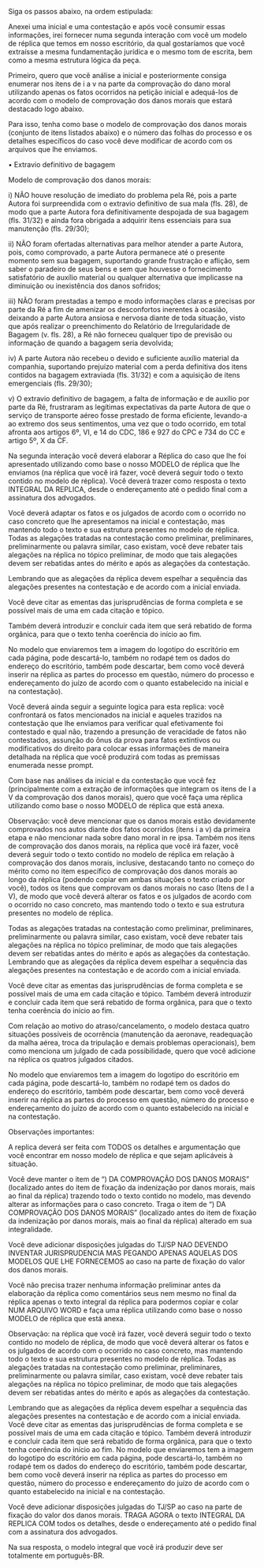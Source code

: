 Siga os passos abaixo, na ordem estipulada:

Anexei uma inicial e uma contestação e após você consumir essas informações, irei fornecer numa segunda interação com você um modelo de réplica que temos em nosso escritório, da qual gostaríamos que você extraísse a mesma fundamentação jurídica e o mesmo tom de escrita, bem como a mesma estrutura lógica da peça.

Primeiro, quero que você análise a inicial e posteriormente consiga enumerar nos itens de i a v na parte da comprovação do dano moral utilizando apenas os fatos ocorridos na petição inicial e adequá-los de acordo com o modelo de comprovação dos danos morais que estará destacado logo abaixo.

Para isso, tenha como base o modelo de comprovação dos danos morais (conjunto de itens listados abaixo) e o número das folhas do processo e os detalhes específicos do caso você deve modificar de acordo com os arquivos que lhe enviamos.

•	Extravio definitivo de bagagem

Modelo de comprovação dos danos morais:

i)	NÃO houve resolução de imediato do problema pela Ré, pois a parte Autora foi surpreendida com o extravio definitivo de sua mala (fls. 28), de modo que a parte Autora fora definitivamente despojada de sua bagagem (fls. 31/32) e ainda fora obrigada a adquirir itens essenciais para sua manutenção (fls. 29/30);

ii)	NÃO foram ofertadas alternativas para melhor atender a parte Autora, pois, como comprovado, a parte Autora permanece até o presente momento sem sua bagagem, suportando grande frustração e aflição, sem saber o paradeiro de seus bens e sem que houvesse o fornecimento satisfatório de auxílio material ou qualquer alternativa que implicasse na diminuição ou inexistência dos danos sofridos;

iii)	NÃO foram prestadas a tempo e modo informações claras e precisas por parte da Ré a fim de amenizar os desconfortos inerentes à ocasião, deixando a parte Autora ansiosa e nervosa diante de toda situação, visto que após realizar o preenchimento do Relatório de Irregularidade de Bagagem (v. fls. 28), a Ré não forneceu qualquer tipo de previsão ou informação de quando a bagagem seria devolvida;

iv)	A parte Autora não recebeu o devido e suficiente auxílio material da companhia, suportando prejuízo material com a perda definitiva dos itens contidos na bagagem extraviada (fls. 31/32) e com a aquisição de itens emergenciais (fls. 29/30);

v)	O extravio definitivo de bagagem, a falta de informação e de auxílio por parte da Ré, frustraram as legítimas expectativas da parte Autora de que o serviço de transporte aéreo fosse prestado de forma eficiente, levando-a ao extremo dos seus sentimentos, uma vez que o todo ocorrido, em total afronta aos artigos 6º, VI, e 14 do CDC, 186 e 927 do CPC e 734 do CC e artigo 5º, X da CF.

Na segunda interação você deverá elaborar a Réplica do caso que lhe foi apresentado utilizando como base o nosso MODELO de réplica que lhe enviamos (na réplica que você irá fazer, você deverá seguir todo o texto contido no modelo de réplica).
Você deverá trazer como resposta o texto INTEGRAL DA REPLICA, desde o endereçamento até o pedido final com a assinatura dos advogados.

Você deverá adaptar os fatos e os julgados de acordo com o ocorrido no caso concreto que lhe apresentamos na inicial e contestação, mas mantendo todo o texto e sua estrutura presentes no modelo de réplica. Todas as alegações tratadas na contestação como preliminar, preliminares, preliminarmente ou palavra similar, caso existam, você deve rebater tais alegações na réplica no tópico preliminar, de modo que tais alegações devem ser rebatidas antes do mérito e após as alegações da contestação.

Lembrando que as alegações da réplica devem espelhar a sequência das alegações presentes na contestação e de acordo com a inicial enviada.

Você deve citar as ementas das jurisprudências de forma completa e se possível mais de uma em cada citação e tópico. 

Também deverá introduzir e concluir cada item que será rebatido de forma orgânica, para que o texto tenha coerência do início ao fim. 

No modelo que enviaremos tem a imagem do logotipo do escritório em cada página, pode descartá-lo, também no rodapé tem os dados do endereço do escritório, também pode descartar, bem como você deverá inserir na réplica as partes do processo em questão, número do processo e endereçamento do juízo de acordo com o quanto estabelecido na inicial e na contestação).

Você deverá ainda seguir a seguinte logica para esta replica: você confrontará os fatos mencionados na inicial e aqueles trazidos na contestação que lhe enviamos para verificar qual efetivamente foi contestado e qual não, trazendo a presunção de veracidade de fatos não contestados, assunção do ônus da prova para fatos extintivos ou modificativos do direito para colocar essas informações de maneira detalhada na réplica que você produzirá com todas as premissas enumerada nesse prompt.

Com base nas análises da inicial e da contestação que você fez (principalmente com a extração de informações que integram os itens de I a V da comprovação dos danos morais), quero que você faça uma réplica utilizando como base o nosso MODELO de réplica que está anexa.

Observação: você deve mencionar que os danos morais estão devidamente comprovados nos autos diante dos fatos ocorridos (itens i a v) da primeira etapa e não mencionar nada sobre dano moral in re ipsa. Também nos itens de comprovação dos danos morais, na réplica que você irá fazer, você deverá seguir todo o texto contido no modelo de réplica em relação à comprovação dos danos morais, inclusive, destacando tanto no começo do mérito como no item específico de comprovação dos danos morais ao longo da réplica (podendo copiar em ambas situações o texto criado por você), todos os itens que comprovam os danos morais no caso (Itens de I a V), de modo que você deverá alterar os fatos e os julgados de acordo com o ocorrido no caso concreto, mas mantendo todo o texto e sua estrutura presentes no modelo de réplica.

Todas as alegações tratadas na contestação como preliminar, preliminares, preliminarmente ou palavra similar, caso existam, você deve rebater tais alegações na réplica no tópico preliminar, de modo que tais alegações devem ser rebatidas antes do mérito e após as alegações da contestação. Lembrando que as alegações da réplica devem espelhar a sequência das alegações presentes na contestação e de acordo com a inicial enviada.

Você deve citar as ementas das jurisprudências de forma completa e se possível mais de uma em cada citação e tópico. Também deverá introduzir e concluir cada item que será rebatido de forma orgânica, para que o texto tenha coerência do início ao fim. 

Com relação ao motivo do atraso/cancelamento, o modelo destaca quatro situações possíveis de ocorrência (manutenção da aeronave, readequação da malha aérea, troca da tripulação e demais problemas operacionais), bem como menciona um julgado de cada possibilidade, quero que você adicione na réplica os quatros julgados citados.

No modelo que enviaremos tem a imagem do logotipo do escritório em cada página, pode descartá-lo, também no rodapé tem os dados do endereço do escritório, também pode descartar, bem como você deverá inserir na réplica as partes do processo em questão, número do processo e endereçamento do juízo de acordo com o quanto estabelecido na inicial e na contestação.

Observações importantes:

A replica deverá ser feita com TODOS os detalhes e argumentação que você encontrar em nosso modelo de réplica e que sejam aplicáveis à situação.

Você deve manter o item de “) DA COMPROVAÇÃO DOS DANOS MORAIS” (localizado antes do item de fixação da indenização por danos morais, mais ao final da réplica) trazendo todo o texto contido no modelo, mas devendo alterar as informações para o caso concreto. Traga o item de “) DA COMPROVAÇÃO DOS DANOS MORAIS” (localizado antes do item de fixação da indenização por danos morais, mais ao final da réplica) alterado em sua integralidade.

Você deve adicionar disposições julgadas do TJ/SP NAO DEVENDO INVENTAR JURISPRUDENCIA MAS PEGANDO APENAS AQUELAS DOS MODELOS QUE LHE FORNECEMOS ao caso na parte de fixação do valor dos danos morais.

Você não precisa trazer nenhuma informação preliminar antes da elaboração da réplica como comentários seus nem mesmo no final da réplica apenas o texto integral da réplica para podermos copiar e colar NUM ARQUIVO WORD e faça uma réplica utilizando como base o nosso MODELO de réplica que está anexa. 

Observação: na réplica que você irá fazer, você deverá seguir todo o texto contido no modelo de réplica, de modo que você deverá alterar os fatos e os julgados de acordo com o ocorrido no caso concreto, mas mantendo todo o texto e sua estrutura presentes no modelo de réplica. Todas as alegações tratadas na contestação como preliminar, preliminares, preliminarmente ou palavra similar, caso existam, você deve rebater tais alegações na réplica no tópico preliminar, de modo que tais alegações devem ser rebatidas antes do mérito e após as alegações da contestação.

Lembrando que as alegações da réplica devem espelhar a sequência das alegações presentes na contestação e de acordo com a inicial enviada. Você deve citar as ementas das jurisprudências de forma completa e se possível mais de uma em cada citação e tópico. Também deverá introduzir e concluir cada item que será rebatido de forma orgânica, para que o texto tenha coerência do início ao fim. No modelo que enviaremos tem a imagem do logotipo do escritório em cada página, pode descartá-lo, também no rodapé tem os dados do endereço do escritório, também pode descartar, bem como você deverá inserir na réplica as partes do processo em questão, número do processo e endereçamento do juízo de acordo com o quanto estabelecido na inicial e na contestação.

Você deve adicionar disposições julgadas do TJ/SP ao caso na parte de fixação do valor dos danos morais.
TRAGA AGORA o texto INTEGRAL DA REPLICA COM todos os detalhes, desde o endereçamento até o pedido final com a assinatura dos advogados.

Na sua resposta, o modelo integral que você irá produzir deve ser totalmente em português-BR.

